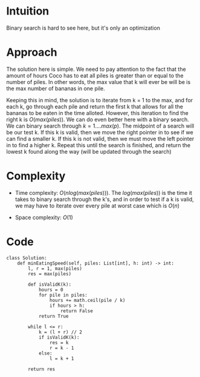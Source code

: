 # Intuition
Binary search is hard to see here, but it's only an optimization

# Approach
The solution here is simple. We need to pay attention to the fact that the amount of hours Coco has to eat all piles is greater than or equal to the number of piles. In other words, the max value that k will ever be will be is the max number of bananas in one pile.

Keeping this in mind, the solution is to iterate from k = 1 to the max, and for each k, go through each pile and return the first k that allows for all the bananas to be eaten in the time alloted. However, this iteration to find the right k is $O(max(piles))$. We can do even better here with a binary search. We can binary search through $k = 1....max(p)$. The midpoint of a search will be our test k. If this k is valid, then we move the right pointer in to see if we can find a smaller k. If this k is not valid, then we must move the left pointer in to find a higher k. Repeat this until the search is finished, and return the lowest k found along the way (will be updated through the search)

# Complexity
- Time complexity: $O(nlog(max(piles)))$. The $log(max(piles))$ is the time it takes to binary search through the k's, and in order to test if a k is valid, we may have to iterate over every pile at worst case which is $O(n)$
<!-- Add your time complexity here, e.g. $$O(n)$$ -->

- Space complexity: $O(1)$
<!-- Add your space complexity here, e.g. $$O(n)$$ -->

# Code
```python3
class Solution:
    def minEatingSpeed(self, piles: List[int], h: int) -> int:
        l, r = 1, max(piles)
        res = max(piles)

        def isValidK(k):
            hours = 0
            for pile in piles:
                hours += math.ceil(pile / k)
                if hours > h:
                    return False
            return True

        while l <= r:
            k = (l + r) // 2
            if isValidK(k):
                res = k
                r = k - 1
            else:
                l = k + 1

        return res

```
